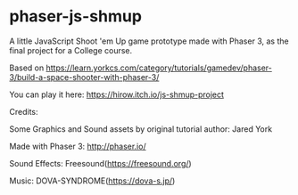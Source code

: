 # phaser-js-shmup
 A little JavaScript Shoot 'em Up game prototype made with Phaser 3, as the final project for a College course.
 
 Based on https://learn.yorkcs.com/category/tutorials/gamedev/phaser-3/build-a-space-shooter-with-phaser-3/
 
 You can play it here: https://hirow.itch.io/js-shmup-project
 
 Credits:

 Some Graphics and Sound assets by original tutorial author: Jared York
 
 Made with Phaser 3: http://phaser.io/
 
 Sound Effects: Freesound(https://freesound.org/)
 
 Music: DOVA-SYNDROME(https://dova-s.jp/)
